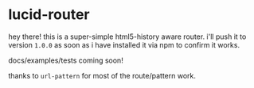 # lucid-router

hey there!  this is a super-simple html5-history aware router.
i'll push it to version `1.0.0` as soon as i have installed it via npm to confirm it works.

docs/examples/tests coming soon!

thanks to `url-pattern` for most of the route/pattern work.
